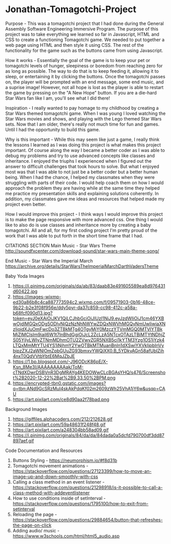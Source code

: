 # Jonathan-Tomagotchi-Project

Purpose - This was a tomagotchi project that I had done during the General Assembly Software Engineering Immersive Program. The purpose of this project was to take everything we learned so far in Javascript, HTML and CSS to create a functioning Tomagotchi game. We needed to put together a web page using HTML and then style it using CSS. The rest of the functionality for the game such as the buttons came from using Javascript. 

How it works - Essentially the goal of the game is to keep your pet or tomagotchi levels of hunger, sleepiness or boredom from reaching zero for as long as possible. The way to do that is to keep feeding it, allowing it to sleep, or entertaining it by clicking the buttons. Once the tomagotchi passes on, the player will be prompted with an end message, some end music, and a suprise image! However, not all hope is lost as the player is able to restart the game by pressing on the "A New Hope" button. If you are a die-hard Star Wars fan like I am, you'll see what I did there!

Inspiration - I really wanted to pay homage to my childhood by creating a Star Wars themed tomagotchi game. When I was young I loved watching the Star Wars movies and shows, and playing with the Lego themed Star Wars sets. Now that I am older, there's really not much time for fun and games. Until I had the opportunity to build this game. 

Why is this important - While this may seem like just a game, I really think the lessons I learned as I was doing this project is what makes this project important. Of course along the way I became a better coder as I was able to debug my problems and try to use advanced concepts like classes and inheritance. I enjoyed the triuphs I experienced when I figured out the answer to difficult challenges that took hours to solve. But what I enjoyed most was that I was able to not just be a better coder but a better human being. When I had the chance, I helped my classmates when they were struggling with parts of their code. I would help coach them on how I would approach the problem they are having while at the same time they helped me practice my presentation skills and explaining solutions coherently. In addition, my classmates gave me ideas and resources that helped made my project even better. 

How I would improve this project - I think ways I would improve this project is to make the page responsive with more advanced css. One thing I would like to also do is use classes and inheritance more by creating a baby tomagotchi. All and all, for my first coding project I'm pretty proud of the work that I was able to put forth in the short time frame that I had. 




CITATIONS SECTION
Main Music - Star Wars Theme 
http://soundfxcenter.com/download-sound/star-wars-main-theme-song/

End Music - Star Wars the Imperial March 
https://archive.org/details/StarWarsTheImperialMarchDarthVadersTheme

Baby Yoda Images 
1) https://i.pinimg.com/originals/da/ab/83/daab83e491605589ea8d976431d60422.jpg
2) https://images-wixmp-ed30a86b8c4ca887773594c2.wixmp.com/f/09571903-0b16-48ce-9b22-b2e3f08f956e/ddy5pyr-da37c859-cc98-412c-a58a-b68fcf090d13.jpg?token=eyJ0eXAiOiJKV1QiLCJhbGciOiJIUzI1NiJ9.eyJzdWIiOiJ1cm46YXBwOjdlMGQxODg5ODIyNjQzNzNhNWYwZDQxNWVhMGQyNmUwIiwiaXNzIjoidXJuOmFwcDo3ZTBkMTg4OTgyMjY0MzczYTVmMGQ0MTVlYTBkMjZlMCIsIm9iaiI6W1t7InBhdGgiOiJcL2ZcLzA5NTcxOTAzLTBiMTYtNDhjZS05YjIyLWIyZTNmMDhmOTU2ZVwvZGR5NXB5ci1kYTM3Yzg1OS1jYzk4LTQxMmMtYTU4YS1iNjhmY2YwOTBkMTMuanBnIn1dXSwiYXVkIjpbInVybjpzZXJ2aWNlOmZpbGUuZG93bmxvYWQiXX0.B_5YDkyAGn58afUbIZih4nxT0QdVVtbYbtE6MqJZbJE
3) https://1.bp.blogspot.com/-J96ODcK86pE/X-Ksn_8Me3I/AAAAAAAAAak/ToM-cTNdXDwrDSBVnR3DgMRAYg4KEDOWwCLcBGAsYHQ/s476/Screenshot%2B2020-12-22%2Bat%2B9.33.50%2BPM.png
4) https://encrypted-tbn0.gstatic.com/images?q=tbn:ANd9GcSRzMuI4skAkPdqKf02m2609zWh25VhA1jY6w&usqp=CAU
5) https://art.pixilart.com/ce8d90aa2f78bad.png

Background Images
1) https://giffiles.alphacoders.com/212/212628.gif
2) https://art.pixilart.com/59a48631f248f48.gif
3) https://art.pixilart.com/a248304bb58ad09.gif
4) https://i.pinimg.com/originals/84/da/da/84dada0a5dcfd790700df3dd87897aef.gif

Code Documentation and Resources
1) Buttons Styling - https://neumorphism.io/#f8d31b
2) Tomagotchi movement animations - https://stackoverflow.com/questions/27123399/how-to-move-an-image-up-and-down-smoothly-with-css
3) Calling a class method in an event listener - https://stackoverflow.com/questions/21298918/is-it-possible-to-call-a-class-method-with-addeventlistener
4) How to use conditions inside of setInterval - https://stackoverflow.com/questions/1795100/how-to-exit-from-setinterval
5) Reloading the page - https://stackoverflow.com/questions/29884654/button-that-refreshes-the-page-on-click
6) Adding audio/ music - https://www.w3schools.com/html/html5_audio.asp
